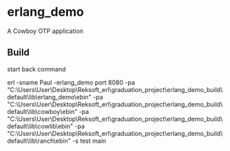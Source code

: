 erlang_demo
=====

A Cowboy OTP application

Build
-----
start back command

erl -sname Paul -erlang_demo port 8080 -pa "C:\Users\User\Desktop\Reksoft_erl\graduation_project\erlang_demo\_build\default\lib\erlang_demo\ebin" -pa "C:\Users\User\Desktop\Reksoft_erl\graduation_project\erlang_demo\_build\default\lib\cowboy\ebin" -pa "C:\Users\User\Desktop\Reksoft_erl\graduation_project\erlang_demo\_build\default\lib\cowlib\ebin" -pa "C:\Users\User\Desktop\Reksoft_erl\graduation_project\erlang_demo\_build\default\lib\ranch\ebin" -s test main